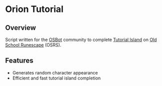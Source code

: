 # Orion Tutorial

## Overview
Script written for the [OSBot](https://osbot.org/forum/) community to complete [Tutorial Island](http://oldschoolrunescape.wikia.com/wiki/Tutorial_Island) on
[Old School Runescape](https://oldschool.runescape.com/) (OSRS).

## Features
- Generates random character appearance
- Efficient and fast tutorial island completion
